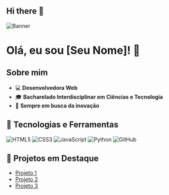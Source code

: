 ## Hi there 👋

![Banner](URL_DA_IMAGEM)

# Olá, eu sou [Seu Nome]! 👋

## Sobre mim
- 💻 **Desenvolvedora Web**
- 🎓 **Bacharelado Interdisciplinar em Ciências e Tecnologia**
- 🚀 **Sempre em busca da inovação**

## 🚀 Tecnologias e Ferramentas
![HTML5](https://img.shields.io/badge/HTML5-E34F26?style=for-the-badge&logo=html5&logoColor=white)
![CSS3](https://img.shields.io/badge/CSS3-1572B6?style=for-the-badge&logo=css3&logoColor=white)
![JavaScript](https://img.shields.io/badge/JavaScript-F7DF1E?style=for-the-badge&logo=javascript&logoColor=black)
![Python](https://img.shields.io/badge/Python-3776AB?style=for-the-badge&logo=python&logoColor=white)
![GitHub](https://img.shields.io/badge/GitHub-100000?style=for-the-badge&logo=github&logoColor=white)

## 📌 Projetos em Destaque
- [Projeto 1](URL_DO_REPOSITORIO)
- [Projeto 2](URL_DO_REPOSITORIO)
- [Projeto 3](URL_DO_REPOSITORIO)
